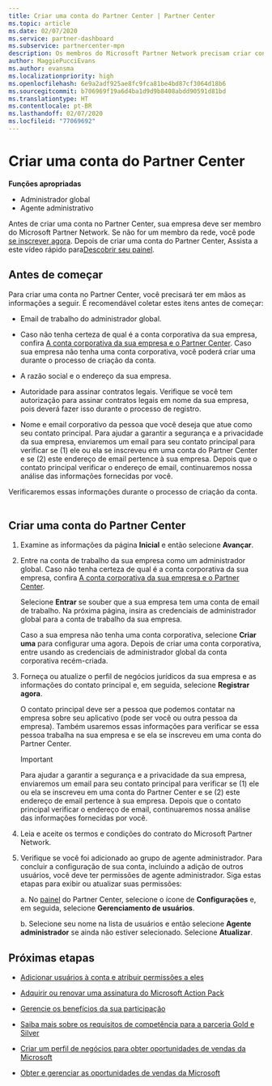 ```yaml
---
title: Criar uma conta do Partner Center | Partner Center
ms.topic: article
ms.date: 02/07/2020
ms.service: partner-dashboard
ms.subservice: partnercenter-mpn
description: Os membros do Microsoft Partner Network precisam criar contas do Partner Center para gerenciar seus benefícios e competências de rede e criar um perfil de negócios.
author: MaggiePucciEvans
ms.author: evansma
ms.localizationpriority: high
ms.openlocfilehash: 6e9a2adf925ae8fc9fca81be4bd87cf3064d18b6
ms.sourcegitcommit: b706969f19a6d4ba1d9d9b8408abdd90591d81bd
ms.translationtype: HT
ms.contentlocale: pt-BR
ms.lasthandoff: 02/07/2020
ms.locfileid: "77069692"
---
```

# <a name="create-a-partner-center-account"></a>Criar uma conta do Partner Center

**Funções apropriadas**

- Administrador global
- Agente administrativo

Antes de criar uma conta no Partner Center, sua empresa deve ser membro do Microsoft Partner Network. Se não for um membro da rede, você pode [se inscrever agora](https://partner.microsoft.com/commercial#). Depois de criar uma conta do Partner Center, Assista a este vídeo rápido para[Descobrir seu painel](https://vimeo.com/290338211).

## <a name="before-you-begin"></a>Antes de começar

Para criar uma conta no Partner Center, você precisará ter em mãos as informações a seguir. É recomendável coletar estes itens antes de começar:

-   Email de trabalho do administrador global.

-   Caso não tenha certeza de qual é a conta corporativa da sua empresa, confira [A conta corporativa da sua empresa e o Partner Center](azure-active-directory-tenants-and-partner-center.md). Caso sua empresa não tenha uma conta corporativa, você poderá criar uma durante o processo de criação da conta. 

-   A razão social e o endereço da sua empresa.  

-   Autoridade para assinar contratos legais. Verifique se você tem autorização para assinar contratos legais em nome da sua empresa, pois deverá fazer isso durante o processo de registro.

-   Nome e email corporativo da pessoa que você deseja que atue como seu contato principal. Para ajudar a garantir a segurança e a privacidade da sua empresa, enviaremos um email para seu contato principal para verificar se (1) ele ou ela se inscreveu em uma conta do Partner Center e se (2) este endereço de email pertence à sua empresa. Depois que o contato principal verificar o endereço de email, continuaremos nossa análise das informações fornecidas por você.

Verificaremos essas informações durante o processo de criação da conta. 
 
## <a name="create-a-partner-center-account"></a>Criar uma conta do Partner Center

1.  Examine as informações da página **Inicial** e então selecione **Avançar**.

2.  Entre na conta de trabalho da sua empresa como um administrador global. Caso não tenha certeza de qual é a conta corporativa da sua empresa, confira [A conta corporativa da sua empresa e o Partner Center](azure-active-directory-tenants-and-partner-center.md).

    Selecione **Entrar** se souber que a sua empresa tem uma conta de email de trabalho. Na próxima página, insira as credenciais de administrador global para a conta de trabalho da sua empresa. 

    Caso a sua empresa não tenha uma conta corporativa, selecione **Criar uma** para configurar uma agora. Depois de criar uma conta corporativa, entre usando as credenciais de administrador global da conta corporativa recém-criada.

3.  Forneça ou atualize o perfil de negócios jurídicos da sua empresa e as informações do contato principal e, em seguida, selecione **Registrar agora**. 

    O contato principal deve ser a pessoa que podemos contatar na empresa sobre seu aplicativo (pode ser você ou outra pessoa da empresa). Também usaremos essas informações para verificar se essa pessoa trabalha na sua empresa e se ela se inscreveu em uma conta do Partner Center.

    > [!IMPORTANT]  
    > Para ajudar a garantir a segurança e a privacidade da sua empresa, enviaremos um email para seu contato principal para verificar se (1) ele ou ela se inscreveu em uma conta do Partner Center e se (2) este endereço de email pertence à sua empresa. Depois que o contato principal verificar o endereço de email, continuaremos nossa análise das informações fornecidas por você.

4.  Leia e aceite os termos e condições do contrato do Microsoft Partner Network. 

5.  Verifique se você foi adicionado ao grupo de agente administrador. Para concluir a configuração de sua conta, incluindo a adição de outros usuários, você deve ter permissões de agente administrador. Siga estas etapas para exibir ou atualizar suas permissões:

    a. No [painel](https://partner.microsoft.com/dashboard/home**) do Partner Center, selecione o ícone de **Configurações** e, em seguida, selecione **Gerenciamento de usuários**.  

    b. Selecione seu nome na lista de usuários e então selecione **Agente administrador** se ainda não estiver selecionado. Selecione **Atualizar**.  

## <a name="next-steps"></a>Próximas etapas

-   [Adicionar usuários à conta e atribuir permissões a eles](create-user-accounts-and-set-permissions.md)

-   [Adquirir ou renovar uma assinatura do Microsoft Action Pack](mpn-get-action-pack.md)

-   [Gerencie os benefícios da sua participação](manage-your-partner-network-benefits.md)

-   [Saiba mais sobre os requisitos de competência para a parceria Gold e Silver](https://partner.microsoft.com/membership/competencies)

-   [Criar um perfil de negócios para obter oportunidades de vendas da Microsoft](create-a-marketing-profile.md)

-   [Obter e gerenciar as oportunidades de vendas da Microsoft](responding-to-referrals.md)
